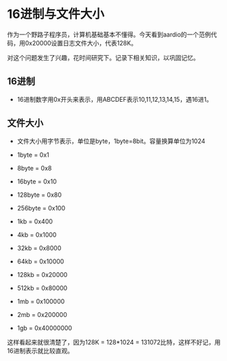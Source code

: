# 16进制与文件大小

作为一个野路子程序员，计算机基础基本不懂得。今天看到aardio的一个范例代码，用0x20000设置日志文件大小，代表128K。

对这个问题发生了兴趣，花时间研究下。记录下相关知识，以巩固记忆。

## 16进制

- 16进制数字用0x开头来表示，用ABCDEF表示10,11,12,13,14,15，遇16进1。

## 文件大小

- 文件大小用字节表示，单位是byte，1byte=8bit。容量换算单位为1024

- 1byte = 0x1
- 8byte = 0x8
- 16byte = 0x10
- 128byte = 0x80
- 256byte = 0x100
- 1kb = 0x400
- 4kb = 0x1000
- 32kb = 0x8000
- 64kb = 0x10000
- 128kb = 0x20000
- 512kb = 0x80000
- 1mb = 0x100000
- 2mb = 0x200000
- 1gb = 0x40000000

这样看起来就很清楚了，因为128K = 128*1024 = 131072比特，这样不好记，用16进制表示就比较直观。
